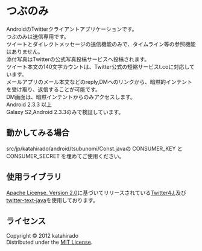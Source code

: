 つぶのみ
======================
AndroidのTwitterクライアントアプリケーションです。  
つぶのみは送信専用です。  
ツイートとダイレクトメッセージの送信機能のみで、タイムライン等の参照機能はありません。  
添付写真はTwitterの公式写真投稿サービスへ投稿されます。  
ツイート本文の140文字カウントは、Twitter公式の短縮サービスt.coに対応しています。  
メールアプリのメール本文などのreply,DMへのリンクから、暗黙的インテントを受け取り、返信することが可能です。  
DM画面は、暗黙インテントからのみアクセスします。  
Android 2.3.3 以上  
Galaxy S2,Android 2.3.3のみで検証しています。  

動かしてみる場合
----------
src/jp/katahirado/android/tsubunomi/Const.javaの CONSUMER_KEY と CONSUMER_SECRET を埋めてご使用ください。  


使用ライブラリ
----------
[Apache License, Version 2.0][Apache]に基づいてリリースされている[Twitter4J][4j],及び[twitter-text-java][ttj]を使用しております。  

ライセンス
----------
Copyright &copy; 2012 katahirado  
Distributed under the [MIT License][mit].  

[Apache]: http://www.apache.org/licenses/LICENSE-2.0]
[MIT]: http://www.opensource.org/licenses/mit-license.php
[ttj]: https://github.com/twitter/twitter-text-java
[4j]: http://twitter4j.org/ja/index.html